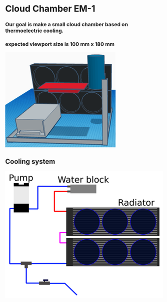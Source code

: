 # Cloud Chamber EM-1

### Our goal is make a small cloud chamber based on thermoelectric cooling.
### expected viewport size is 100 mm x 180 mm

![image](documents/schema.png "Cloud Chamber visualization")

## Cooling system
![Image](documents/inkscape_schema.svg "Cooling system")